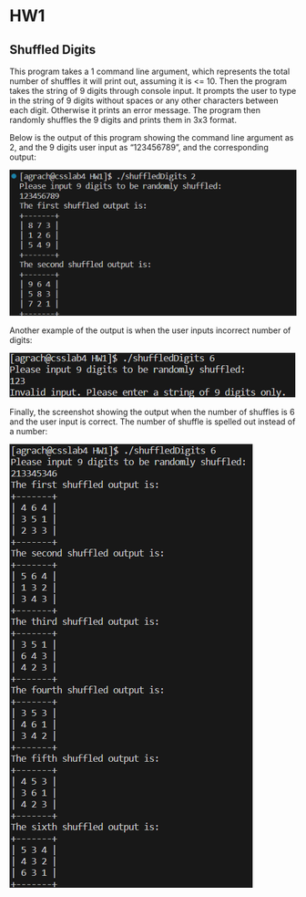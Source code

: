 # HW1 
## Shuffled Digits

This program takes a 1 command line argument, which represents the total number of shuffles it will print out, assuming it is <= 10.
Then the program takes the string of 9 digits through console input. It prompts the user to type in the string of 9 digits without spaces or any other characters between each digit. Otherwise it prints an error message.
The program then randomly shuffles the 9 digits and prints them in 3x3 format.

Below is the output of this program showing the command line argument as 2, and the 9 digits user input as “123456789”, and the corresponding output:

![Screenshot showing the command line argument as 2, and the 9 digits user input as “123456789”, and the corresponding output](cm2in123456789.png)

Another example of the output is when the user inputs incorrect number of digits:

![Screenshot showing the output when the user inputs incorrect number of digits](incorrect_input.png)

Finally, the screenshot showing the output when the number of shuffles is 6 and the user input is correct. The number of shuffle is spelled out instead of a number:

![Screenshot showing the command line argument as 2, and the 9 digits user input with number of shuffles being spelled out](cd6spelled_out.png)
